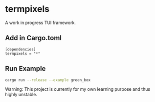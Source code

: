 termpixels
==========

A work in progress TUI framework.


Add in Cargo.toml
-----------------

```
[dependencies]
termpixels = "*"

```


Run Example
-------

```bash
cargo run --release --example green_box
```

Warning: This project is currently for my own learning purpose and thus highly unstable.

